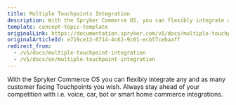 ```yaml
---
title: Multiple Touchpoints Integration
description: With the Spryker Commerce OS, you can flexibly integrate any and as many customer-facing touchpoints as you wish.
template: concept-topic-template
originalLink: https://documentation.spryker.com/v5/docs/multiple-touchpoint-integration
originalArticleId: e719ce12-6714-4c62-9c01-ecb57cebaaff
redirect_from:
  - /v5/docs/multiple-touchpoint-integration
  - /v5/docs/en/multiple-touchpoint-integration
---
```


With the Spryker Commerce OS you can flexibly integrate any and as many customer facing Touchpoints you wish. Always stay ahead of your competition with i.e. voice, car, bot or smart home commerce integrations.
